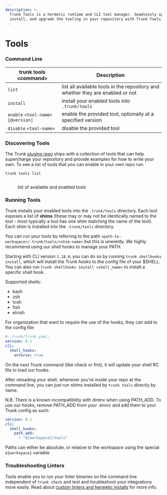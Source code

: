 ```yaml
---
description: >-
  Trunk Tools is a hermetic runtime and CLI tool manager. Seamlessly specify,
  install, and upgrade the tooling in your repository with Trunk Tools.
---
```


# Tools

### Command Line

| trunk tools \<command>           | Description                                                                    |
| -------------------------------- | ------------------------------------------------------------------------------ |
| `list`                           | list all available tools in the repository and whether they are enabled or not |
| `install`                        | install your enabled tools into `.trunk/tools`                                 |
| `enable` `<tool-name>[@version]` | enable the provided tool, optionally at a specified version                    |
| `disable` `<tool-name>`          | disable the provided tool                                                      |

### Discovering Tools

The Trunk [plugins repo](https://github.com/trunk-io/plugins) ships with a collection of tools that can help supercharge your repository and provide examples for how to write your own. To see a list of tools that you can enable in your own repo run:

```shell
trunk tools list
```

<figure><img src="https://682515401-files.gitbook.io/~/files/v0/b/gitbook-x-prod.appspot.com/o/spaces%2F61Ep9MrYBkJa0Yq3zS1s%2Fuploads%2FhFdViAxJM85qdbwlPwxk%2Fimage.png?alt=media&token=1d8fdf6c-1e2e-48ee-b53a-46a27f138d9e" alt=""><figcaption><p>list of available and enabled tools</p></figcaption></figure>

### Running Tools

Trunk installs your enabled tools into the `.trunk/tools` directory. Each tool exposes a list of **shims** (these may or may not be identically named to the tool - most typically a tool has one shim matching the name of the tool). Each shim is installed into the `.trunk/tools` directory.

You can run your tools by referring to the path `<path-to-workspace>/.trunk/tools/<shim-name>` but this is unwieldy. We highly recommend using our shell hooks to manage your PATH.

Starting with CLI version `1.18.0`, you can do so by running `trunk shellhooks install`, which will install the Trunk hooks to the config file of your $SHELL. You can also run `trunk shellhooks install <shell_name>` to install a specific shell hook.

Supported shells:

- bash
- zsh
- tcsh
- fish
- elvish

For organization that want to require the use of the hooks, they can add to the config file:

```yaml
# .trunk/trunk.yaml:
version: 0.1
cli:
  shell_hooks:
    enforce: true
```

On the next Trunk command (like check or fmt), it will update your shell RC file to load our hooks.

After reloading your shell, whenever you're inside your repo at the command line, you can just run shims installed by `trunk tools` directly by name.

N.B. There is a known incompatibility with direnv when using PATH_ADD. To use our hooks, remove PATH_ADD from your .envrc and add them to your Trunk config as such:

```yaml
version: 0.1
cli:
  shell_hooks:
    path_add:
      - "${workspace}/tools"
```

Paths can either be absolute, or relative to the workspace using the special `${workspace}` variable

### Troubleshooting Linters

Tools enable you to run your linter binaries on the command line independent of `trunk check` and test and troubleshoot your integrations more easily. Read about [custom linters and hermetic installs](../../configuration/custom-linters#hermetic-installs) for more info.
